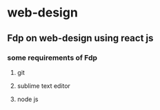 # web-design
## Fdp on web-design using react js

### some requirements of Fdp

1. git

2. sublime text editor

3. node js
